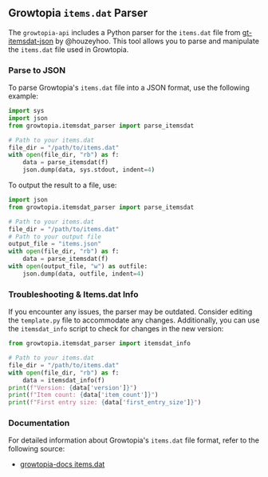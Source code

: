 ## Growtopia `items.dat` Parser

The `growtopia-api` includes a Python parser for the `items.dat` file from [gt-itemsdat-json](https://github.com/houzeyhoo/gt-itemsdat-json) by @houzeyhoo. This tool allows you to parse and manipulate the `items.dat` file used in Growtopia.

### Parse to JSON
To parse Growtopia's `items.dat` file into a JSON format, use the following example:

```python
import sys
import json
from growtopia.itemsdat_parser import parse_itemsdat

# Path to your items.dat
file_dir = "/path/to/items.dat"
with open(file_dir, "rb") as f:
    data = parse_itemsdat(f)
    json.dump(data, sys.stdout, indent=4)
```

To output the result to a file, use:

```python
import json
from growtopia.itemsdat_parser import parse_itemsdat

# Path to your items.dat
file_dir = "/path/to/items.dat"
# Path to your output file
output_file = "items.json"
with open(file_dir, "rb") as f:
    data = parse_itemsdat(f)
with open(output_file, "w") as outfile:
    json.dump(data, outfile, indent=4)
```

### Troubleshooting & Items.dat Info

If you encounter any issues, the parser may be outdated. Consider editing the `template.py` file to accommodate any changes. Additionally, you can use the `itemsdat_info` script to check for changes in the new version:

```python
from growtopia.itemsdat_parser import itemsdat_info

# Path to your items.dat
file_dir = "/path/to/items.dat"
with open(file_dir, "rb") as f:
    data = itemsdat_info(f)
print(f"Version: {data['version']}")
print(f"Item count: {data['item_count']}")
print(f"First entry size: {data['first_entry_size']}")
```

### Documentation

For detailed information about Growtopia's `items.dat` file format, refer to the following source:
- [growtopia-docs items.dat](https://github.com/H-pun/growtopia-docs/tree/master/items_dat)
